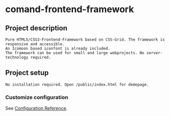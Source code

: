 # comand-frontend-framework

## Project description
```
Pure HTML5/CSS3-Frontend-Framework based on CSS-Grid. The framework is responsive and accessible. 
An Icomoon based iconfont is already included.
The framework can be used for small and large webprojects. No server-technology required.
```

## Project setup
```
No installation required. Open /public/index.html for demopage.
```
### Customize configuration
See [Configuration Reference](https://cli.vuejs.org/config/).
